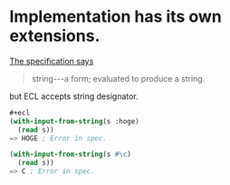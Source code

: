# Implementation has its own extensions.
[The specification says](http://www.lispworks.com/documentation/HyperSpec/Body/m_w_in_f.htm)

> string---a form; evaluated to produce a string. 

but ECL accepts string designator.

```lisp
#+ecl
(with-input-from-string(s :hoge)
  (read s))
=> HOGE ; Error in spec.

(with-input-from-string(s #\c)
  (read s))
=> C ; Error in spec.
```
